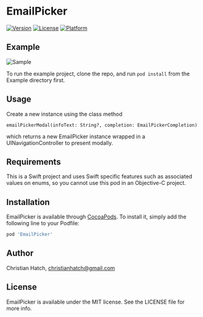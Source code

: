 # EmailPicker

[![Version](https://img.shields.io/cocoapods/v/EmailPicker.svg?style=flat)](http://cocoapods.org/pods/EmailPicker)
[![License](https://img.shields.io/cocoapods/l/EmailPicker.svg?style=flat)](http://cocoapods.org/pods/EmailPicker)
[![Platform](https://img.shields.io/cocoapods/p/EmailPicker.svg?style=flat)](http://cocoapods.org/pods/EmailPicker)


## Example
![Sample](https://github.com/dockwa/EmailPicker/blob/master/Sample.gif)

To run the example project, clone the repo, and run `pod install` from the Example directory first.

## Usage
Create a new instance using the class method 
``` 
emailPickerModal(infoText: String?, completion: EmailPickerCompletion)
```
which returns a new EmailPicker instance wrapped in a UINavigationController to present modally. 

## Requirements
This is a Swift project and uses Swift specific features such as associated values on enums, so you cannot use this pod in an Objective-C project.

## Installation

EmailPicker is available through [CocoaPods](http://cocoapods.org). To install
it, simply add the following line to your Podfile:

```ruby
pod 'EmailPicker'
```

## Author

Christian Hatch, christianhatch@gmail.com

## License

EmailPicker is available under the MIT license. See the LICENSE file for more info.
